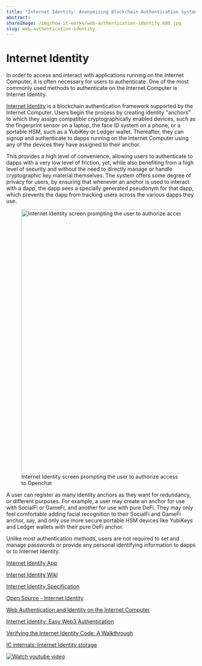 ```yaml
---
title: "Internet Identity: Anonymizing Blockchain Authentication System"
abstract: 
shareImage: /img/how-it-works/web-authentication-identity.600.jpg
slug: web-authentication-identity
---
```


# Internet Identity

In order to access and interact with applications running on the Internet Computer, it is often necessary for users to authenticate. One of the most commonly used methods to authenticate on the Internet Computer is Internet Identity.

[Internet Identity](https://identity.ic0.app/) is a blockchain authentication framework supported by the Internet Computer. Users begin the process by creating identity "anchors" to which they assign compatible cryptographically enabled devices, such as the fingerprint sensor on a laptop, the face ID system on a phone, or a portable HSM, such as a YubiKey or Ledger wallet. Thereafter, they can signup and authenticate to dapps running on the Internet Computer using any of the devices they have assigned to their anchor.

This provides a high level of convenience, allowing users to authenticate to dapps with a very low level of friction, yet, while also benefiting from a high level of security and without the need to directly manage or handle cryptographic key material themselves. The system offers some degree of privacy for users, by ensuring that whenever an anchor is used to interact with a dapp, the dapp sees a specially generated pseudonym for that dapp, which prevents the dapp from tracking users across the various dapps they use. 

<figure>
<img src="/img/how-it-works/internet-identity-authorization.png" alt="Internet Identity screen prompting the user to authorize access to Openchat" title="Internet Identity screen prompting the user to authorize access to Openchat" align="center" style="width:700px">
<figcaption align="left">
Internet Identity screen prompting the user to authorize access to Openchat
</figcaption>
</figure> 

A user can register as many identity anchors as they want for redundancy, or different purposes. For example, a user may create an anchor for use with SocialFi or GameFi, and another for use with pure DeFi. They may only feel comfortable adding facial recognition to their SocialFi and GameFi anchor, say, and only use more secure portable HSM devices like YubiKeys and Ledger wallets with their pure DeFi anchor.

Unlike most authentication methods, users are not required to set and manage passwords or provide any personal identifying information to dapps or to Internet Identity.

[Internet Identity App](https://identity.ic0.app/)

[Internet Identity Wiki](https://wiki.internetcomputer.org/wiki/Internet_Computer_wiki#Internet_Identity_Introduction)

[Internet Identity Specification](https://internetcomputer.org/docs/current/references/ii-spec/)

[Open Source - Internet Identity](https://github.com/dfinity/internet-identity)

[Web Authentication and Identity on the Internet Computer](https://medium.com/dfinity/web-authentication-and-identity-on-the-internet-computer-a9bd5754c547)

[Internet Identity: Easy Web3 Authentication](https://medium.com/dfinity/internet-identity-the-end-of-usernames-and-passwords-ff45e4861bf7)

[Verifying the Internet Identity Code: A Walkthrough](https://medium.com/dfinity/verifying-the-internet-identity-code-a-walkthrough-c1dd7a53f883)

[IC internals: Internet Identity storage](https://pr-17--infallible-khorana-f0cacc.netlify.app/posts/11-ii-stable-memory.html)

[![Watch youtube video](https://i.ytimg.com/vi/9eUTcCP_ELM/maxresdefault.jpg)](https://www.youtube.com/watch?v=9eUTcCP_ELM)

